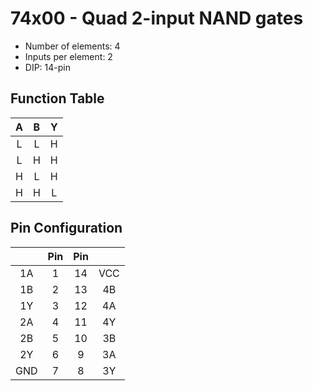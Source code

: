 # 74x00 - Quad 2-input NAND gates

* Number of elements: 4
* Inputs per element: 2
* DIP: 14-pin

## Function Table

| A   | B   | Y   |
|:---:|:---:|:---:|
| L   | L   | H   |
| L   | H   | H   |
| H   | L   | H   |
| H   | H   | L   |

## Pin Configuration

|     | Pin | Pin |     |
|:---:|:---:|:---:|:---:|
| 1A  |   1 |  14 | VCC |
| 1B  |   2 |  13 | 4B  |
| 1Y  |   3 |  12 | 4A  |
| 2A  |   4 |  11 | 4Y  |
| 2B  |   5 |  10 | 3B  |
| 2Y  |   6 |   9 | 3A  |
| GND |   7 |   8 | 3Y  |
